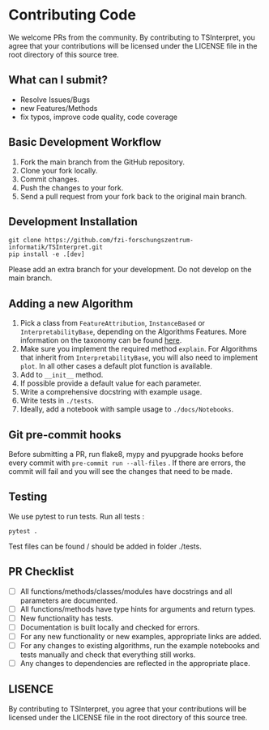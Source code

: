 # Contributing Code

We welcome PRs from the community. By contributing to TSInterpret, you agree that your contributions will be licensed under the LICENSE file in the root directory of this source tree.

## What can I submit? 
- Resolve Issues/Bugs
- new Features/Methods
- fix typos, improve code quality, code coverage

## Basic Development Workflow

1. Fork the main branch from the GitHub repository.
2. Clone your fork locally.
3. Commit changes.
4. Push the changes to your fork.
5. Send a pull request from your fork back to the original main branch.

## Development Installation
```
git clone https://github.com/fzi-forschungszentrum-informatik/TSInterpret.git
pip install -e .[dev]
```
Please add an extra branch for your development. Do not develop on the main branch.


## Adding a new Algorithm

1. Pick a class from `FeatureAttribution`, `InstanceBased` or `InterpretabilityBase`, depending on the Algorithms Features. More information on the taxonomy can be found <a href="https://fzi-forschungszentrum-informatik.github.io/TSInterpret/Interpretability/#taxonomy">here</a>.
2.  Make sure you implement the required method `explain`. For Algorithms that inherit from `InterpretabilityBase`, you will also need to implement `plot`. In all other cases a default plot function is available.
3. Add to  `__init__` method.
4. If possible provide a default value for each parameter. 
5. Write a comprehensive docstring with example usage.
6. Write tests in `./tests`.
7. Ideally, add a notebook with sample usage to `./docs/Notebooks`.

## Git pre-commit hooks

Before submitting a PR, run flake8, mypy and pyupgrade hooks before every commit with `pre-commit run --all-files` . If there are errors, the commit will fail and you will see the changes that need to be made.

## Testing
We use pytest to run tests. Run all tests :

```
pytest .
```

Test files can be found / should be added in folder ./tests.


## PR Checklist 

- [ ] All functions/methods/classes/modules have docstrings and all parameters are documented.
- [ ] All functions/methods have type hints for arguments and return types.
- [ ] New functionality has tests.
- [ ] Documentation is built locally and checked for errors.
- [ ] For any new functionality or new examples, appropriate links are added.
- [ ] For any changes to existing algorithms, run the example notebooks and tests manually and check that everything still works.
- [ ] Any changes to dependencies are reflected in the appropriate place.

## LISENCE
By contributing to TSInterpret, you agree that your contributions will be licensed under the LICENSE file in the root directory of this source tree.
